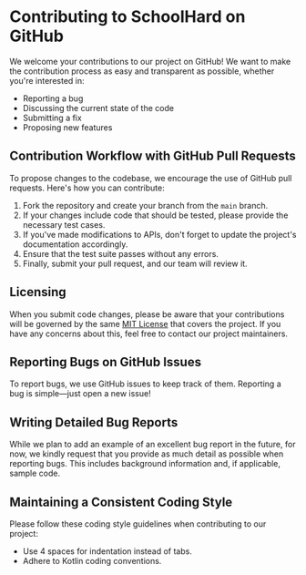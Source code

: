 # Contributing to SchoolHard on GitHub

We welcome your contributions to our project on GitHub! We want to make the contribution process as easy and transparent as possible, whether you're interested in:

- Reporting a bug
- Discussing the current state of the code
- Submitting a fix
- Proposing new features

## Contribution Workflow with GitHub Pull Requests

To propose changes to the codebase, we encourage the use of GitHub pull requests. Here's how you can contribute:

1. Fork the repository and create your branch from the `main` branch.
2. If your changes include code that should be tested, please provide the necessary test cases.
3. If you've made modifications to APIs, don't forget to update the project's documentation accordingly.
4. Ensure that the test suite passes without any errors.
5. Finally, submit your pull request, and our team will review it.

## Licensing

When you submit code changes, please be aware that your contributions will be governed by the same [MIT License](http://choosealicense.com/licenses/mit/) that covers the project. If you have any concerns about this, feel free to contact our project maintainers.

## Reporting Bugs on GitHub Issues

To report bugs, we use GitHub issues to keep track of them. Reporting a bug is simple—just open a new issue!

## Writing Detailed Bug Reports

While we plan to add an example of an excellent bug report in the future, for now, we kindly request that you provide as much detail as possible when reporting bugs. This includes background information and, if applicable, sample code.

## Maintaining a Consistent Coding Style

Please follow these coding style guidelines when contributing to our project:

- Use 4 spaces for indentation instead of tabs.
- Adhere to Kotlin coding conventions.
